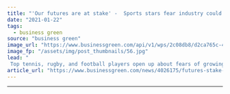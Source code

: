 ```yaml
---
title: "'Our futures are at stake' -  Sports stars fear industry could be defeated by escalating climate impacts"
date: "2021-01-22"
tags: 
  - business green
source: "business green"
image_url: "https://www.businessgreen.com/api/v1/wps/2c08db8/d2ca765c-46e1-483e-b562-d8a08db67f3f/3/flooded-football-iStock-1208004218-185x114.jpg"
image_fp: "/assets/img/post_thumbnails/56.jpg"
lead: "
 Top tennis, rugby, and football players open up about fears of growing impacts of volatile weather on sports in new ECIU podcast ..."
article_url: "https://www.businessgreen.com/news/4026175/futures-stake-sports-stars-fear-industry-defeated-escalating-climate-impacts"
---
```


---
